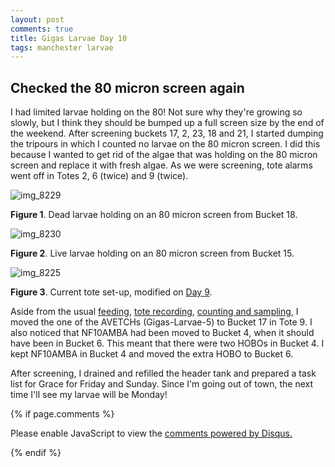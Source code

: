 ```yaml
---
layout: post
comments: true
title: Gigas Larvae Day 10
tags: manchester larvae
---
```


## Checked the 80 micron screen again

I had limited larvae holding on the 80! Not sure why they're growing so slowly, but I think they should be bumped up a full screen size by the end of the weekend. After screening buckets 17, 2, 23, 18 and 21, I started dumping the tripours in which I counted no larvae on the 80 micron screen. I did this because I wanted to get rid of the algae that was holding on the 80 micron screen and replace it with fresh algae. As we were screening, tote alarms went off in Totes 2, 6 (twice) and 9 (twice).

![img_8229](https://user-images.githubusercontent.com/22335838/29888987-86ac2500-8d77-11e7-8ef5-2acb39c99bef.JPG)

**Figure 1**. Dead larvae holding on an 80 micron screen from Bucket 18.

![img_8230](https://user-images.githubusercontent.com/22335838/29888988-86ae4146-8d77-11e7-8169-5984d11023f9.JPG)

**Figure 2**. Live larvae holding on an 80 micron screen from Bucket 15.

![img_8225](https://user-images.githubusercontent.com/22335838/29888991-88651a50-8d77-11e7-875c-9fcbd93cc5c5.JPG)

**Figure 3**. Current tote set-up, modified on [Day 9](https://yaaminiv.github.io/Gigas-Larvae-Day9/). 

Aside from the usual [feeding](https://github.com/RobertsLab/project-oyster-oa/blob/master/data/Manchester/2017-07-30-Pacific-Oyster-Larvae/2017-07-30-Feeding.xlsx), [tote recording](https://github.com/RobertsLab/project-oyster-oa/blob/master/data/Manchester/2017-07-30-Pacific-Oyster-Larvae/2017-07-31-Temperature.xlsx), [counting and sampling](https://github.com/RobertsLab/project-oyster-oa/blob/master/data/Manchester/2017-07-30-Pacific-Oyster-Larvae/2017-08-02-Larvae-Counts.xlsx), I moved the one of the AVETCHs (Gigas-Larvae-5) to Bucket 17 in Tote 9. I also noticed that NF10AMBA had been moved to Bucket 4, when it should have been in Bucket 6. This meant that there were two HOBOs in Bucket 4. I kept NF10AMBA in Bucket 4 and moved the extra HOBO to Bucket 6.

After screening, I drained and refilled the header tank and prepared a task list for Grace for Friday and Sunday. Since I'm going out of town, the next time I'll see my larvae will be Monday!

{% if page.comments %}

<div id="disqus_thread"></div>
<script>

/**
*  RECOMMENDED CONFIGURATION VARIABLES: EDIT AND UNCOMMENT THE SECTION BELOW TO INSERT DYNAMIC VALUES FROM YOUR PLATFORM OR CMS.
*  LEARN WHY DEFINING THESE VARIABLES IS IMPORTANT: https://disqus.com/admin/universalcode/#configuration-variables*/
/*
var disqus_config = function () {
this.page.url = PAGE_URL;  // Replace PAGE_URL with your page's canonical URL variable
this.page.identifier = PAGE_IDENTIFIER; // Replace PAGE_IDENTIFIER with your page's unique identifier variable
};
*/
(function() { // DON'T EDIT BELOW THIS LINE
var d = document, s = d.createElement('script');
s.src = 'https://the-responsible-grad-student.disqus.com/embed.js';
s.setAttribute('data-timestamp', +new Date());
(d.head || d.body).appendChild(s);
})();
</script>
<noscript>Please enable JavaScript to view the <a href="https://disqus.com/?ref_noscript">comments powered by Disqus.</a></noscript>

{% endif %}

<script id="dsq-count-scr" src="//the-responsible-grad-student.disqus.com/count.js" async></script>
